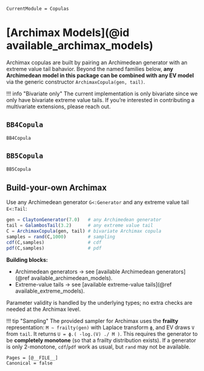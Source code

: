 ```@meta
CurrentModule = Copulas
```

# [Archimax Models](@id available_archimax_models)

Archimax copulas are built by pairing an Archimedean generator with an extreme value tail bahavior. Beyond the named families below, **any Archimedean model in this package can be combined with any EV model** via the generic constructor `ArchimaxCopula(gen, tail)`.

!!! info "Bivariate only"
The current implementation is only bivariate since we only have bivariate extreme value tails. If you’re interested in contributing a multivariate extensions, please reach out.

## `BB4Copula`

```@docs; canonical=false
BB4Copula
```

## `BB5Copula`

```@docs; canonical=false
BB5Copula
```

## Build-your-own Archimax

Use any Archimedean generator `G<:Generator` and any extreme value tail `E<:Tail`:

```julia
gen = ClaytonGenerator(7.0)   # any Archimedean generator
tail = GalambosTail(3.2)      # any extreme value tail
C = ArchimaxCopula(gen, tail) # bivariate Archimax copula
samples = rand(C,1000)        # sampling
cdf(C,samples)                # cdf
pdf(C,samples)                # pdf
```

**Building blocks:**

* Archimedean generators → see \[available Archimedean generators]\(@ref available\_archimedean\_models).
* Extreme-value tails → see \[available extreme-value tails]\(@ref available\_extreme\_models).

Parameter validity is handled by the underlying types; no extra checks are needed at the Archimax level.

!!! tip "Sampling"
The provided sampler for Archimax uses the **frailty** representation: `M ∼ frailty(gen)` with Laplace transform `ϕ`, and EV draws `V` from `tail`. It returns `U = ϕ.( -log.(V) ./ M )`.
This requires the generator to be **completely monotone** (so that a frailty distribution exists). If a generator is only 2-monotone, `cdf`/`pdf` work as usual, but `rand` may not be available.

```@bibliography
Pages = [@__FILE__]
Canonical = false
```
